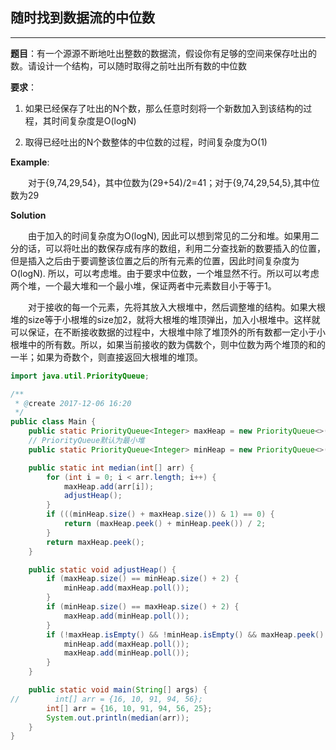 ## 随时找到数据流的中位数

---

**题目**：有一个源源不断地吐出整数的数据流，假设你有足够的空间来保存吐出的数。请设计一个结构，可以随时取得之前吐出所有数的中位数

**要求**：

1. 如果已经保存了吐出的N个数，那么任意时刻将一个新数加入到该结构的过程，其时间复杂度是O(logN)

2. 取得已经吐出的N个数整体的中位数的过程，时间复杂度为O(1)

**Example**:

&ensp;&ensp;&ensp;&ensp;对于{9,74,29,54}，其中位数为(29+54)/2=41；对于{9,74,29,54,5},其中位数为29

**Solution**

&ensp;&ensp;&ensp;&ensp;由于加入的时间复杂度为O(logN), 因此可以想到常见的二分和堆。如果用二分的话，可以将吐出的数保存成有序的数组，利用二分查找新的数要插入的位置，但是插入之后由于要调整该位置之后的所有元素的位置，因此时间复杂度为O(logN). 所以，可以考虑堆。由于要求中位数，一个堆显然不行。所以可以考虑两个堆，一个最大堆和一个最小堆，保证两者中元素数目小于等于1。

&ensp;&ensp;&ensp;&ensp;对于接收的每一个元素，先将其放入大根堆中，然后调整堆的结构。如果大根堆的size等于小根堆的size加2，就将大根堆的堆顶弹出，加入小根堆中。这样就可以保证，在不断接收数据的过程中，大根堆中除了堆顶外的所有数都一定小于小根堆中的所有数。所以，如果当前接收的数为偶数个，则中位数为两个堆顶的和的一半；如果为奇数个，则直接返回大根堆的堆顶。

```java
import java.util.PriorityQueue;

/**
 * @create 2017-12-06 16:20
 */
public class Main {
    public static PriorityQueue<Integer> maxHeap = new PriorityQueue<>((x, y) -> Integer.compare(y, x));
    // PriorityQueue默认为最小堆
    public static PriorityQueue<Integer> minHeap = new PriorityQueue<>();

    public static int median(int[] arr) {
        for (int i = 0; i < arr.length; i++) {
            maxHeap.add(arr[i]);
            adjustHeap();
        }
        if (((minHeap.size() + maxHeap.size()) & 1) == 0) {
            return (maxHeap.peek() + minHeap.peek()) / 2;
        }
        return maxHeap.peek();
    }

    public static void adjustHeap() {
        if (maxHeap.size() == minHeap.size() + 2) {
            minHeap.add(maxHeap.poll());
        }
        if (minHeap.size() == maxHeap.size() + 2) {
            maxHeap.add(minHeap.poll());
        }
        if (!maxHeap.isEmpty() && !minHeap.isEmpty() && maxHeap.peek() > minHeap.peek()) {
            minHeap.add(maxHeap.poll());
            maxHeap.add(minHeap.poll());
        }
    }

    public static void main(String[] args) {
//        int[] arr = {16, 10, 91, 94, 56};
        int[] arr = {16, 10, 91, 94, 56, 25};
        System.out.println(median(arr));
    }
}
```






